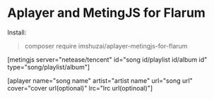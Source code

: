 # Aplayer and MetingJS for Flarum

Install:

> composer require imshuzai/aplayer-metingjs-for-flarum

\[metingjs server="netease/tencent" id="song id/playlist id/album id" type="song/playlist/album"]

\[aplayer name="song name" artist="artist name" url="song url" cover="cover url(optional)" lrc="lrc url(optinoal)"]
